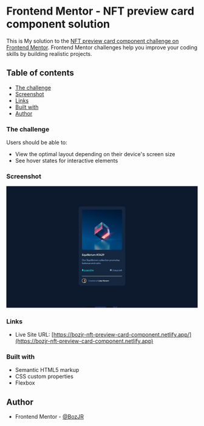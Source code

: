 # Frontend Mentor - NFT preview card component solution

This is My solution to the [NFT preview card component challenge on Frontend Mentor](https://www.frontendmentor.io/challenges/nft-preview-card-component-SbdUL_w0U). Frontend Mentor challenges help you improve your coding skills by building realistic projects. 

## Table of contents

  - [The challenge](#the-challenge)
  - [Screenshot](#screenshot)
  - [Links](#links)
  - [Built with](#built-with)
  - [Author](#author)


### The challenge

Users should be able to:

- View the optimal layout depending on their device's screen size
- See hover states for interactive elements


### Screenshot

![](./completion%20pic/nft-preview-card-screenshot.jpeg)


### Links

- Live Site URL: [https://bozjr-nft-preview-card-component.netlify.app/](https://bozjr-nft-preview-card-component.netlify.app)


### Built with

- Semantic HTML5 markup
- CSS custom properties
- Flexbox


## Author

- Frontend Mentor - [@BozJR](https://www.frontendmentor.io/profile/BozJR)

